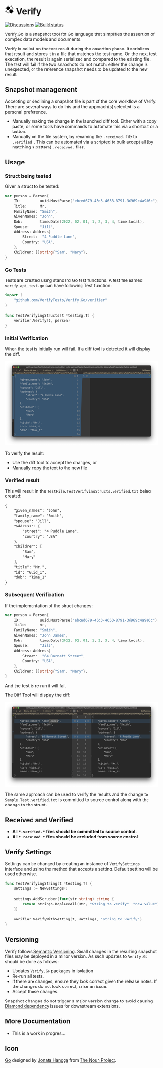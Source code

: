 # <img src='./icon.png' height='30px'> Verify

[![Discussions](https://img.shields.io/badge/Verify-Discussions-yellow?svg=true&label=)](https://github.com/VerifyTests/Discussions/discussions) [![Build status](https://github.com/VerifyTests/Verify.Go/actions/workflows/build-pipeline.yml/badge.svg)](https://github.com/VerifyTests/Verify.Go/actions/workflows/build.yml)

Verify.Go is a snapshot tool for Go language that simplifies the assertion of complex data models and documents.

Verify is called on the test result during the assertion phase. It serializes that result and stores it in a file that matches the test name. On the next test execution, the result is again serialized and compared to the existing file. The test will fail if the two snapshots do not match: either the change is unexpected, or the reference snapshot needs to be updated to the new result.

## Snapshot management

Accepting or declining a snapshot file is part of the core workflow of Verify. There are several ways to do this and the approach(s) selected is a personal preference.

 * Manually making the change in the launched diff tool. Either with a copy paste, or some tools have commands to automate this via a shortcut or a button.
 * Manually on the file system, by renaming the `.received.` file to `.verified.`. This can be automated via a scripted to bulk accept all (by matching a pattern) `.received.` files.

 ## Usage

 ### Struct being tested

Given a struct to be tested:

```go
var person = Person{
    ID:         uuid.MustParse("ebced679-45d3-4653-8791-3d969c4a986c"),
    Title:      Mr,
    FamilyName: "Smith",
    GivenNames: "John",
    Dob:        time.Date(2022, 02, 01, 1, 2, 3, 4, time.Local),
    Spouse:     "Jill",
    Address: Address{
        Street:  "4 Puddle Lane",
        Country: "USA",
    },
    Children: []string{"Sam", "Mary"},
}
```

### Go Tests

Tests are created using standard Go test functions. A test file named `verify_api_test.go` can have following Test function:

```go
import (
	"github.com/VerifyTests/Verify.Go/verifier"
)

func TestVerifyingStructs(t *testing.T) {
    verifier.Verify(t, person)
}
```

### Initial Verification

When the test is initially run will fail. If a diff tool is detected it will display the diff.

![InitialDiff](./docs/InitialDiff.png)

To verify the result:

 * Use the diff tool to accept the changes, or
 * Manually copy the text to the new file

### Verified result

This will result in the `TestFile.TestVerifyingStructs.verified.txt` being created:

```txt
{
    "given_names": "John",
    "family_name": "Smith",
    "spouse": "Jill",
    "address": {
        "street": "4 Puddle Lane",
        "country": "USA"
    },
    "children": [
        "Sam",
        "Mary"
    ],
    "title": "Mr.",
    "id": "Guid_1",
    "dob": "Time_1"
}
```

### Subsequent Verification

If the implementation of the struct changes:

```go
var person = Person{
    ID:         uuid.MustParse("ebced679-45d3-4653-8791-3d969c4a986c"),
    Title:      Mr,
    FamilyName: "Smith",
    GivenNames: "John James",
    Dob:        time.Date(2022, 02, 01, 1, 2, 3, 4, time.Local),
    Spouse:     "Jill",
    Address: Address{
        Street:  "64 Barnett Street",
        Country: "USA",
    },
    Children: []string{"Sam", "Mary"},
}
```

And the test is re run it will fail.

The Diff Tool will display the diff:

![SecondDiff](./docs/SecondDiff.png)

The same approach can be used to verify the results and the change to `Sample.Test.verified.txt` is committed to source control along with the change to the struct.

## Received and Verified

 * **All `*.verified.*` files should be committed to source control.**
 * **All `*.received.*` files should be excluded from source control.**

## Verify Settings

Settings can be changed by creating an instance of `VerifySettings` interface and using the method that accepts a setting. Default setting will be used otherwise.

```go
func TestVerifyingString(t *testing.T) {
    settings := NewSettings()
    
    settings.AddScrubber(func(str string) string {
		return strings.ReplaceAll(str, "String to verify", "new value")
	})

    verifier.VerifyWithSetting(t, settings, "String to verify")
}
```

## Versioning

Verify follows [Semantic Versioning](https://semver.org/). Small changes in the resulting snapshot files may be deployed in a minor version. As such updates to `Verify.Go` should be done as follows:

 * Updates `Verify.Go` packages in isolation
 * Re-run all tests.
 * If there are changes, ensure they look correct given the release notes. If the changes do not look correct, raise an issue.
 * Accept those changes.

Snapshot changes do not trigger a major version change to avoid causing [Diamond dependency](https://en.wikipedia.org/wiki/Dependency_hell#Problems) issues for downstream extensions.


## More Documentation

- This is a work in progres...

## Icon

[Go](https://thenounproject.com/term/go/4114128/) designed by [Jonata Hangga](https://thenounproject.com/stan82ly/) from [The Noun Project](https://thenounproject.com).